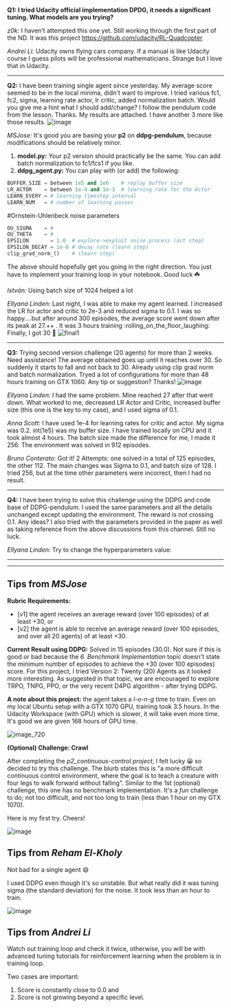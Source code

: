 **Q1: I tried Udacity official implementation DPDG, it needs a significant tuning. What models are you trying?**

*z0k:* I haven’t attempted this one yet. Still working through the first part of the ND. It was this project https://github.com/udacity/RL-Quadcopter

*Andrei Li:* Udacity owns flying cars company. If a manual is like Udacity course I guess pilots will be professional mathematicians. Strange but I love that in Udacity.

---

**Q2:** I have been training single agent since yesterday. My average score seemed to be in the local minima, didn't want to improve. I tried various fc1, fc2, sigma, learning rate actor, lr critic, added normalization batch. Would you give me a hint what I should add/change? I follow the pendulum code from the lesson. Thanks. My results are attached. I have another 3 more like those results. 
![image](https://user-images.githubusercontent.com/14244685/73553283-df822e80-4473-11ea-91ba-c2014244dbf5.png)

*MSJose:* It's good you are basing your **p2** on **ddpg-pendulum**, because modifications should be relatively minor.
1) **model.py:** Your p2 version should practically be the same. You can add batch normalization to fc1/fcs1 if you like.
2) **ddpg_agent.py:** You can play with (or add) the following:
```python
BUFFER_SIZE = between 1e5 and 1e6    # replay buffer size
LR_ACTOR    = between 1e-4 and 1e-3  # learning rate for the Actor
LEARN_EVERY = # learning timestep interval
LEARN_NUM   = # number of learning passes

```
#Ornstein-Uhlenbeck noise parameters
```python
OU_SIGMA    = #
OU_THETA    = #
EPSILON       = 1.0  # explore->exploit noise process (act step)
EPSILON_DECAY = 1e-6 # decay rate (learn step)
clip_grad_norm_()    # (learn step)
```
The above should hopefully get you going in the right direction. You just have to implement your training loop in your notebook. Good luck :shamrock:

*István:* Using batch size of 1024 helped a lot

*Ellyana Linden:* Last night, I was able to make my agent learned. I increased the LR for actor and critic to 2e-3 and reduced sigma to 0.1. I was so happy....but after around 300 episodes, the average score went down after its peak at 27.++ . It was 3 hours training :rolling_on_the_floor_laughing: 
Finally, I got 30 :slightly_smiling_face:
![final1](https://user-images.githubusercontent.com/14244685/73556293-5e2d9a80-4479-11ea-9d31-331ecc4e5079.jpg)

---

**Q3:** Trying second version challenge (20 agents) for more than 2 weeks. Need assistance! The average obtained goes up until it reaches over 30. So suddenly it starts to fall and not back to 30. Already using  clip grad norm and batch normalization. Tryed a lot of configurations for more than 48 hours training on GTX 1060. Any tip or suggestion? Thanks!
![image](https://user-images.githubusercontent.com/14244685/73556868-72be6280-447a-11ea-8cf9-3fe418390be3.png)

*Ellyana Linden:* I had the same problem. Mine reached 27 after that went down. What worked to me, decreased LR Actor and Critic, increased buffer size (this one is the key to my case), and I used sigma of 0.1. 

*Anna Scott:* I have used 1e-4  for learning rates for critic and actor. My sigma was 0.2.
int(1e5) was my buffer size.
I have trained locally on CPU and it took almost 4 hours.
The batch size made the difference for me, I made it 256.
The environment was solved in 912 episodes.

*Bruno Conterato:* Got it! 2 Attempts: one solved in a total of 125 episodes, the other 112. The main changes was Sigma to 0.1, and batch size of 128. I tried 256, but at the time other parameters were incorrect, then I had no result.

---

**Q4:** I have been trying to solve this challenge using the DDPG and code base of DDPG-pendulum. I used the same parameters and all the details unchanged except updating the environment. The reward is not crossing 0.1. Any ideas? I also tried with the parameters provided in the paper as well as taking reference from the above discussions from this channel. Still no luck.

*Ellyana Linden:* Try to change the hyperparameters value: 






---


---

## Tips from *MSJose*

**Rubric Requirements:**

* [v1] the agent receives an average reward (over 100 episodes) of at least +30, or
* [v2] the agent is able to receive an average reward (over 100 episodes, and over all 20 agents) of at least +30.

**Current Result using DDPG:** Solved in 15 episodes (30.0). Not sure if this is good or bad because the *6. Benchmark Implementation* topic doesn't state the minimum number of episodes to achieve the +30 (over 100 episodes) score. For this project, I tried Version 2: Twenty (20) Agents as it looked more interesting. As suggested in that topic, we are encouraged to explore TRPO, TNPG, PPO, or the very recent D4PG algorithm - after trying DDPG.

**A note about this project:** the agent takes a *l-o-n-g* time to train. Even on my local Ubuntu setup with a GTX 1070 GPU, training took 3.5 hours. In the Udacity Workspace (with GPU) which is slower, it will take even more time. It's good we are given 168 hours of GPU time.

![image_720](https://user-images.githubusercontent.com/14244685/73551725-215da580-4471-11ea-8f36-ae925771978a.png)


**(Optional) Challenge: Crawl**

After completing the *p2_continuous-control project*, I felt lucky :grinning: so decided to try this challenge. The blurb states this is "a more difficult continuous control environment, where the goal is to teach a creature with four legs to walk forward without falling".
Similar to the 1st (optional) challenge, this one has no benchmark implementation. It's a *fun* challenge to do; not too difficult, and not too long to train (less than 1 hour on my GTX 1070).

Here is my first try. Cheers!

![image](https://user-images.githubusercontent.com/14244685/73552096-cf694f80-4471-11ea-8558-e106b61ec2c3.png)

## Tips from *Reham El-Kholy*

Not bad for a single agent :smile: 

I used DDPG even though it's so unstable. But what really did it was tuning sigma (the standard deviation) for the noise. It took less than an hour to train.

![image](https://user-images.githubusercontent.com/14244685/73552677-df356380-4472-11ea-9418-e51dc5c2366e.png)




## Tips from *Andrei Li*

Watch out training loop and check it twice, otherwise, you will be with advanced tuning tutorials for reinforcement learning when the problem is in training loop. 

Two cases are important: 
1) Score is constantly close to 0.0 and 
2) Score is not growing beyond a specific level.


